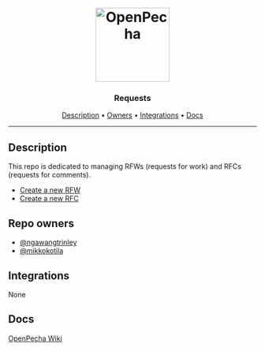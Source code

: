 <h1 align="center">
  <br>
  <a href="https://openpecha.org"><img src="https://avatars.githubusercontent.com/u/82142807?s=400&u=19e108a15566f3a1449bafb03b8dd706a72aebcd&v=4" alt="OpenPecha" width="150"></a>
  <br>
</h1>

<h3 align="center">Requests</h3>

<p align="center">
  <a href="#description">Description</a> •
  <a href="#repo-owners">Owners</a> •
  <a href="#integrations">Integrations</a> •
  <a href="#docs">Docs</a>
</p>
<hr>

## Description

This repo is dedicated to managing RFWs (requests for work) and RFCs (requests for comments).

- [Create a new RFW](https://github.com/OpenPecha/Requests/issues/new?assignees=&labels=&template=RFW.md&title=%5BRFW%5D")
- [Create a new RFC](https://github.com/OpenPecha/Requests/issues/new?assignees=&labels=&template=RFC.md&title=%5BRFC%5D)
 
## Repo owners

- [@ngawangtrinley](https://github.com/ngawangtrinley)
- [@mikkokotila](https://github.com/mikkokotila)

## Integrations

None

## Docs

[OpenPecha Wiki](https://wiki.openpecha.org/#/)
